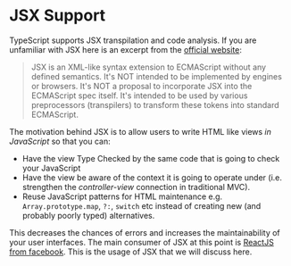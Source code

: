 # JSX Support

TypeScript supports JSX transpilation and code analysis. If you are unfamiliar with JSX here is an excerpt from the [official website](https://facebook.github.io/jsx/):

> JSX is an XML-like syntax extension to ECMAScript without any defined semantics. It's NOT intended to be implemented by engines or browsers. It's NOT a proposal to incorporate JSX into the ECMAScript spec itself. It's intended to be used by various preprocessors (transpilers) to transform these tokens into standard ECMAScript.

The motivation behind JSX is to allow users to write HTML like views *in JavaScript* so that you can:

* Have the view Type Checked by the same code that is going to check your JavaScript
* Have the view be aware of the context it is going to operate under (i.e. strengthen the *controller-view* connection in traditional MVC).
* Reuse JavaScript patterns for HTML maintenance e.g. `Array.prototype.map`, `?:`, `switch` etc instead of creating new (and probably poorly typed) alternatives.

This decreases the chances of errors and increases the maintainability of your user interfaces. The main consumer of JSX at this point is [ReactJS from facebook](http://facebook.github.io/react/). This is the usage of JSX that we will discuss here.
